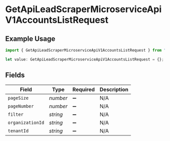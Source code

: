 # GetApiLeadScraperMicroserviceApiV1AccountsListRequest

## Example Usage

```typescript
import { GetApiLeadScraperMicroserviceApiV1AccountsListRequest } from "oppulence-backend-sdk/models/operations";

let value: GetApiLeadScraperMicroserviceApiV1AccountsListRequest = {};
```

## Fields

| Field              | Type               | Required           | Description        |
| ------------------ | ------------------ | ------------------ | ------------------ |
| `pageSize`         | *number*           | :heavy_minus_sign: | N/A                |
| `pageNumber`       | *number*           | :heavy_minus_sign: | N/A                |
| `filter`           | *string*           | :heavy_minus_sign: | N/A                |
| `organizationId`   | *string*           | :heavy_minus_sign: | N/A                |
| `tenantId`         | *string*           | :heavy_minus_sign: | N/A                |